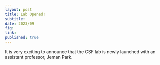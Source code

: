 ```yaml
---
layout: post
title: Lab Opened!
subtitle: 
date: 2023/09
fig: 
link: 
published: true
---
```


It is very exciting to announce that the CSF lab is newly launched with an assistant professor, Jeman Park.
